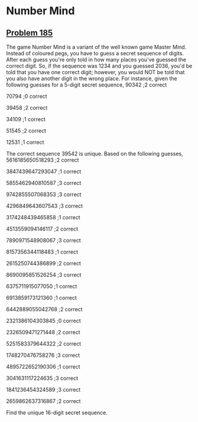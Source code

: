 # Number Mind
## [Problem 185](https://projecteuler.net/problem=185)
The game Number Mind is a variant of the well known game Master Mind.
Instead of coloured pegs, you have to guess a secret sequence of digits. After each guess you're only told in how many places you've guessed the correct digit. So, if the sequence was 1234 and you guessed 2036, you'd be told that you have one correct digit; however, you would NOT be told that you also have another digit in the wrong place.
For instance, given the following guesses for a 5-digit secret sequence,
90342 ;2 correct

70794 ;0 correct

39458 ;2 correct

34109 ;1 correct

51545 ;2 correct

12531 ;1 correct





The correct sequence 39542 is unique.
Based on the following guesses,
5616185650518293 ;2 correct

3847439647293047 ;1 correct

5855462940810587 ;3 correct

9742855507068353 ;3 correct

4296849643607543 ;3 correct

3174248439465858 ;1 correct

4513559094146117 ;2 correct

7890971548908067 ;3 correct

8157356344118483 ;1 correct

2615250744386899 ;2 correct

8690095851526254 ;3 correct

6375711915077050 ;1 correct

6913859173121360 ;1 correct

6442889055042768 ;2 correct

2321386104303845 ;0 correct

2326509471271448 ;2 correct

5251583379644322 ;2 correct

1748270476758276 ;3 correct

4895722652190306 ;1 correct

3041631117224635 ;3 correct

1841236454324589 ;3 correct

2659862637316867 ;2 correct





















Find the unique 16-digit secret sequence.
